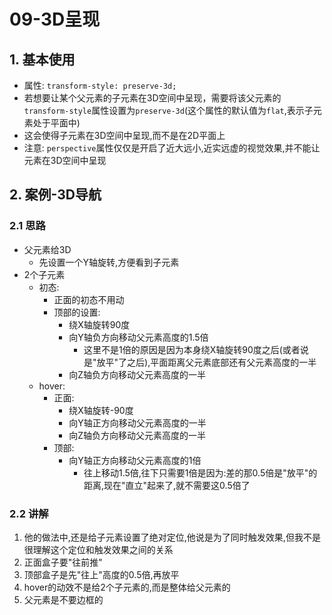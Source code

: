 # 09-3D呈现

## 1. 基本使用

- 属性: `transform-style: preserve-3d;`
- 若想要让某个父元素的子元素在3D空间中呈现，需要将该父元素的`transform-style`属性设置为`preserve-3d`(这个属性的默认值为`flat`,表示子元素处于平面中)
- 这会使得子元素在3D空间中呈现,而不是在2D平面上
- 注意: `perspective`属性仅仅是开启了近大远小,近实远虚的视觉效果,并不能让元素在3D空间中呈现

## 2. 案例-3D导航

### 2.1 思路

- 父元素给3D
  - 先设置一个Y轴旋转,方便看到子元素
- 2个子元素
  - 初态:
    - 正面的初态不用动
    - 顶部的设置:
      - 绕X轴旋转90度
      - 向Y轴负方向移动父元素高度的1.5倍
        - 这里不是1倍的原因是因为本身绕X轴旋转90度之后(或者说是"放平"了之后),平面距离父元素底部还有父元素高度的一半
      - 向Z轴负方向移动父元素高度的一半
  - hover:
    - 正面:
      - 绕X轴旋转-90度
      - 向Y轴正方向移动父元素高度的一半
      - 向Z轴负方向移动父元素高度的一半
    - 顶部:
      - 向Y轴正方向移动父元素高度的1倍
        - 往上移动1.5倍,往下只需要1倍是因为:差的那0.5倍是"放平"的距离,现在"直立"起来了,就不需要这0.5倍了

### 2.2 讲解

1. 他的做法中,还是给子元素设置了绝对定位,他说是为了同时触发效果,但我不是很理解这个定位和触发效果之间的关系
2. 正面盒子要"往前推"
3. 顶部盒子是先"往上"高度的0.5倍,再放平
4. hover的动效不是给2个子元素的,而是整体给父元素的
5. 父元素是不要边框的